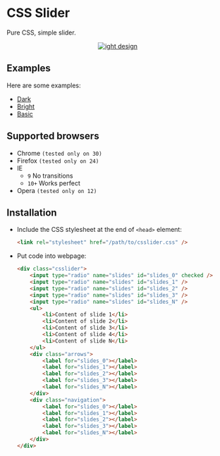 CSS Slider
==========

Pure CSS, simple slider.
<p align="center">
    <a href="http://rawgithub.com/drygiel/csslider/master/examples/light.html" target="_blank">
        <img src="http://i.imgur.com/oRjssZe.jpg" alt="ight design" />
    <a/>
</p>

## Examples

Here are some examples:

- [Dark](http://rawgithub.com/drygiel/csslider/master/examples/dark.html)
- [Bright](http://rawgithub.com/drygiel/csslider/master/examples/light.html)
- [Basic](http://rawgithub.com/drygiel/csslider/master/examples/basic.html)


## Supported browsers

- Chrome `(tested only on 30)`
- Firefox `(tested only on 24)`
- IE
	- `9`   No transitions
	- `10+` Works perfect
- Opera `(tested only on 12)`


## Installation

- Include the CSS stylesheet at the end of `<head>` element:

	```html
	<link rel="stylesheet" href="/path/to/csslider.css" />
	```            
- Put code into webpage:
	
	```html
	<div class="csslider">
	    <input type="radio" name="slides" id="slides_0" checked />
	    <input type="radio" name="slides" id="slides_1" />
	    <input type="radio" name="slides" id="slides_2" />
	    <input type="radio" name="slides" id="slides_3" />
	    <input type="radio" name="slides" id="slides_N" />
	    <ul>
	        <li>Content of slide 1</li>
	        <li>Content of slide 2</li>
	        <li>Content of slide 3</li>
	        <li>Content of slide 4</li>
	        <li>Content of slide N</li>
	    </ul>
	    <div class="arrows">
	        <label for="slides_0"></label>
	        <label for="slides_1"></label>
	        <label for="slides_2"></label>
	        <label for="slides_3"></label>
	        <label for="slides_N"></label>
	    </div>
	    <div class="navigation">
	        <label for="slides_0"></label>
	        <label for="slides_1"></label>
	        <label for="slides_2"></label>
	        <label for="slides_3"></label>
	        <label for="slides_N"></label>
	    </div>
	</div>
	```

